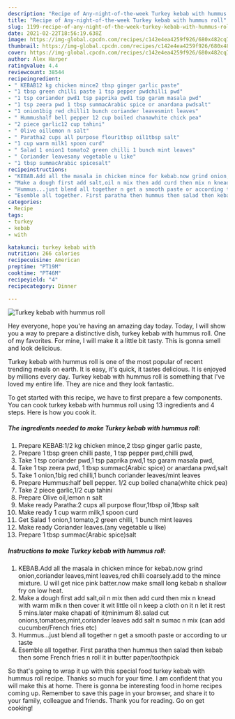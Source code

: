 ```yaml
---
description: "Recipe of Any-night-of-the-week Turkey kebab with hummus roll"
title: "Recipe of Any-night-of-the-week Turkey kebab with hummus roll"
slug: 1199-recipe-of-any-night-of-the-week-turkey-kebab-with-hummus-roll
date: 2021-02-22T18:56:19.638Z
image: https://img-global.cpcdn.com/recipes/c142e4ea4259f926/680x482cq70/turkey-kebab-with-hummus-roll-recipe-main-photo.jpg
thumbnail: https://img-global.cpcdn.com/recipes/c142e4ea4259f926/680x482cq70/turkey-kebab-with-hummus-roll-recipe-main-photo.jpg
cover: https://img-global.cpcdn.com/recipes/c142e4ea4259f926/680x482cq70/turkey-kebab-with-hummus-roll-recipe-main-photo.jpg
author: Alex Harper
ratingvalue: 4.4
reviewcount: 38544
recipeingredient:
- " KEBAB12 kg chicken mince2 tbsp ginger garlic paste"
- "1 tbsp green chilli paste 1 tsp pepper pwdchilli pwd"
- "1 tsp coriander pwd1 tsp paprika pwd1 tsp garam masala pwd"
- "1 tsp zeera pwd 1 tbsp summacArabic spice or anardana pwdsalt"
- "1 onion1big red chilli1 bunch coriander leavesmint leaves"
- " Hummushalf bell pepper 12 cup boiled chanawhite chick pea"
- "2 piece garlic12 cup tahini"
- " Olive oillemon n salt"
- " Paratha2 cups all purpose flour1tbsp oil1tbsp salt"
- "1 cup warm milk1 spoon curd"
- " Salad 1 onion1 tomato2 green chilli 1 bunch mint leaves"
- " Coriander leavesany vegetable u like"
- "1 tbsp summacArabic spicesalt"
recipeinstructions:
- "KEBAB.Add all the masala in chicken mince for kebab.now grind onion,coriander leaves,mint leaves,red chilli coarsely.add to the mince mixture. U will get nice pink batter.now make small long kebab n shallow fry on low heat."
- "Make a dough first add salt,oil n mix then add curd then mix n knead with warm milk n then cover it wit little oil n keep a cloth on it n let it rest 5 mins.later make chapati of it(minimum 8).salad cut onions,tomatoes,mint,coriander leaves add salt n sumac n mix (can add cucumber/French fries etc)"
- "Hummus...just blend all together n get a smooth paste or according to ur taste"
- "Esemble all together. First paratha then hummus then salad then kebab then some French fries n roll it in butter paper/toothpick"
categories:
- Recipe
tags:
- turkey
- kebab
- with

katakunci: turkey kebab with 
nutrition: 266 calories
recipecuisine: American
preptime: "PT19M"
cooktime: "PT46M"
recipeyield: "4"
recipecategory: Dinner

---
```



![Turkey kebab with hummus roll](https://img-global.cpcdn.com/recipes/c142e4ea4259f926/680x482cq70/turkey-kebab-with-hummus-roll-recipe-main-photo.jpg)

Hey everyone, hope you're having an amazing day today. Today, I will show you a way to prepare a distinctive dish, turkey kebab with hummus roll. One of my favorites. For mine, I will make it a little bit tasty. This is gonna smell and look delicious.

Turkey kebab with hummus roll is one of the most popular of recent trending meals on earth. It is easy, it's quick, it tastes delicious. It is enjoyed by millions every day. Turkey kebab with hummus roll is something that I've loved my entire life. They are nice and they look fantastic.




To get started with this recipe, we have to first prepare a few components. You can cook turkey kebab with hummus roll using 13 ingredients and 4 steps. Here is how you cook it.

<!--inarticleads1-->

##### The ingredients needed to make Turkey kebab with hummus roll:

1. Prepare  KEBAB:1/2 kg chicken mince,2 tbsp ginger garlic paste,
1. Prepare 1 tbsp green chilli paste, 1 tsp pepper pwd,chilli pwd,
1. Take 1 tsp coriander pwd,1 tsp paprika pwd,1 tsp garam masala pwd,
1. Take 1 tsp zeera pwd, 1 tbsp summac(Arabic spice) or anardana pwd,salt
1. Take 1 onion,1big red chilli,1 bunch coriander leaves/mint leaves
1. Prepare  Hummus:half bell pepper. 1/2 cup boiled chana(white chick pea)
1. Take 2 piece garlic,1/2 cup tahini
1. Prepare  Olive oil,lemon n salt
1. Make ready  Paratha:2 cups all purpose flour,1tbsp oil,1tbsp salt
1. Make ready 1 cup warm milk,1 spoon curd
1. Get  Salad 1 onion,1 tomato,2 green chilli, 1 bunch mint leaves
1. Make ready  Coriander leaves.(any vegetable u like)
1. Prepare 1 tbsp summac(Arabic spice)salt




<!--inarticleads2-->

##### Instructions to make Turkey kebab with hummus roll:

1. KEBAB.Add all the masala in chicken mince for kebab.now grind onion,coriander leaves,mint leaves,red chilli coarsely.add to the mince mixture. U will get nice pink batter.now make small long kebab n shallow fry on low heat.
1. Make a dough first add salt,oil n mix then add curd then mix n knead with warm milk n then cover it wit little oil n keep a cloth on it n let it rest 5 mins.later make chapati of it(minimum 8).salad cut onions,tomatoes,mint,coriander leaves add salt n sumac n mix (can add cucumber/French fries etc)
1. Hummus...just blend all together n get a smooth paste or according to ur taste
1. Esemble all together. First paratha then hummus then salad then kebab then some French fries n roll it in butter paper/toothpick




So that's going to wrap it up with this special food turkey kebab with hummus roll recipe. Thanks so much for your time. I am confident that you will make this at home. There is gonna be interesting food in home recipes coming up. Remember to save this page in your browser, and share it to your family, colleague and friends. Thank you for reading. Go on get cooking!
